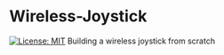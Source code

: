 # Wireless-Joystick
[![License: MIT](https://img.shields.io/badge/License-MIT-yellow.svg)](https://opensource.org/licenses/MIT)
Building a wireless joystick from scratch
